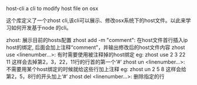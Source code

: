 host-cli
a cli to modify host file on osx

这个库定义了一个zhost cli,该cli可以展示、修改osx系统下的host文件。以此来学习如何开发基于node 的cli。

zhost: 展示目前的hosts配置
zhost add <ip> <host> -m "comment": 在host文件首行插入ip host的绑定, 后面会加上注释“comment”，并输出修改后的host文件内容
zhost use <linenumber...>: 有时需要使用被注释掉的host绑定
  eg: zhost use 2 3 22 11 这样会去掉第2，3，22，11行的行首的第一个‘#’
zhost un <linenumber...>: 不需要用某个host绑定的时候就给这些行加上注释
  eg: zhost un 2 5 8 这样会给第2，5，8行的开头加上‘#’
zhost del <linenumber...>: 删除指定的行